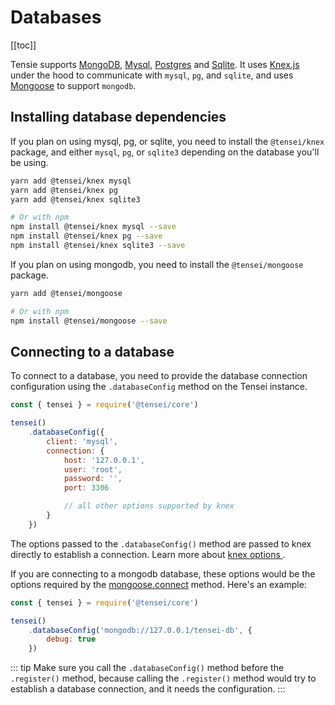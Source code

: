 # Databases

[[toc]]

Tensie supports [MongoDB](https://mongodb.org), [Mysql](https://mysql.com), [Postgres](https://postgresql.org) and [Sqlite](https://sqlite.org). It uses [Knex.js](https://knexjs.org) under the hood to communicate with `mysql`, `pg`, and `sqlite`, and uses [Mongoose](https://mongoose.org) to support `mongodb`.

## Installing database dependencies
If you plan on using mysql, pg, or sqlite, you need to install the `@tensei/knex` package, and either `mysql`, `pg`, or `sqlite3` depending on the database you'll be using.

```bash
yarn add @tensei/knex mysql
yarn add @tensei/knex pg
yarn add @tensei/knex sqlite3

# Or with npm
npm install @tensei/knex mysql --save
npm install @tensei/knex pg --save
npm install @tensei/knex sqlite3 --save 
```

If you plan on using mongodb, you need to install the `@tensei/mongoose` package.

```bash
yarn add @tensei/mongoose

# Or with npm
npm install @tensei/mongoose --save
```

## Connecting to a database
To connect to a database, you need to provide the database connection configuration using the `.databaseConfig` method on the Tensei instance.

```js
const { tensei } = require('@tensei/core')

tensei()
    .databaseConfig({
        client: 'mysql',
        connection: {
            host: '127.0.0.1',
            user: 'root',
            password: '',
            port: 3306

            // all other options supported by knex
        }
    })
```

The options passed to the `.databaseConfig()` method are passed to knex directly to establish a connection. Learn more about [knex options ](https://knexjs.org/#Installation-client).

If you are connecting to a mongodb database, these options would be the options required by the [mongoose.connect](https://mongoosejs.com/docs/api/mongoose.html#mongoose_Mongoose-connect) method. Here's an example:

```js
const { tensei } = require('@tensei/core')

tensei()
    .databaseConfig('mongodb://127.0.0.1/tensei-db', {
        debug: true
    })
```

::: tip
Make sure you call the `.databaseConfig()` method before the `.register()` method, because calling the `.register()` method would try to establish a database connection, and it needs the configuration.
:::
